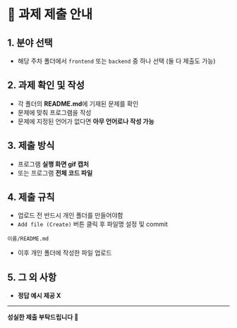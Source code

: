 # 📌 과제 제출 안내

## 1. 분야 선택
- 해당 주차 폴더에서 `frontend` 또는 `backend` 중 하나 선택 (둘 다 제출도 가능)

## 2. 과제 확인 및 작성
- 각 폴더의 **README.md**에 기재된 문제를 확인  
- 문제에 맞춰 프로그램을 작성
- 문제에 지정된 언어가 없다면 **아무 언어로나 작성 가능**

## 3. 제출 방식
- 프로그램 **실행 화면 gif 캡처**
- 또는 프로그램 **전체 코드 파일**

## 4. 제출 규칙
- 업로드 전 반드시 개인 폴더를 만들어야함
- `Add file (Create)` 버튼 클릭 후 파일명 설정 및 commit
```
이름/README.md
```
- 이후 개인 폴더에 작성한 파일 업로드

## 5. 그 외 사항
- **정답 예시 제공 X**

---

**성실한 제출 부탁드립니다 🙌**

